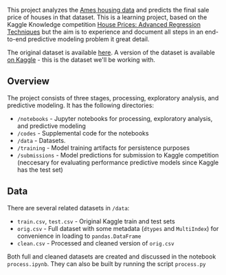 
This project analyzes the [Ames housing data](http://jse.amstat.org/v19n3/decock.pdf) and predicts the final sale price of houses
in that dataset. This is a learning project, based on the Kaggle Knowledge competition
[House Prices: Advanced Regression Techniques](https://www.kaggle.com/c/house-prices-advanced-regression-techniques) but the aim is to experience and document all steps in an end-to-end predictive modeling problem it great detail.

The original dataset is available [here](http://www.amstat.org/publications/jse/v19n3/decock/AmesHousing.xls). A version of the dataset is available [on Kaggle](https://www.kaggle.com/c/house-prices-advanced-regression-techniques) - this is the dataset we'll be working with.

## Overview

The project consists of three stages, processing, exploratory analysis, and predictive modeling. It has the following directories:

- `/notebooks` - Jupyter notebooks for processing, exploratory analysis, and predictive modeling
- `/codes` - Supplemental code for the notebooks
- `/data` - Datasets.
- `/training` - Model training artifacts for persistence purposes
- `/submissions` - Model predictions for submission to Kaggle competition (neccesary for evaluating performance predictive models since Kaggle has the test set) 

## Data

There are several related datasets in `/data`:

- `train.csv`, `test.csv` - Original Kaggle train and test sets
- `orig.csv` - Full dataset with some metadata (`dtypes` and `MultiIndex`) for convenience in loading to `pandas.DataFrame`
- `clean.csv` - Processed and cleaned version of `orig.csv`

Both full and cleaned datasets are created and discussed in the notebook `process.ipynb`. They can also be built by running the script `process.py`